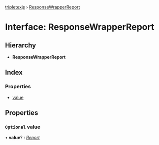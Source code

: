 [tripletexjs](../README.md) › [ResponseWrapperReport](responsewrapperreport.md)

# Interface: ResponseWrapperReport

## Hierarchy

* **ResponseWrapperReport**

## Index

### Properties

* [value](responsewrapperreport.md#optional-value)

## Properties

### `Optional` value

• **value**? : *[Report](report.md)*

